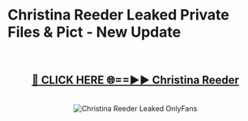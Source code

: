 # Christina Reeder Leaked Private Files & Pict - New Update
<br>
<div align="center">
<h2><a href="https://mediafilles.blogspot.com/?title=Christina_Reeder" rel="nofollow">🔴 CLICK HERE 🌐==►► Christina Reeder</a></h2>
<br>
<a href="https://mediafilles.blogspot.com/?title=Christina_Reeder" rel="nofollow" data-target="animated-image.originalLink"><img src="https://i.ibb.co.com/WyWwxjT/player-gif2.gif" alt="Christina Reeder Leaked OnlyFans" style="max-width: 100%; display: inline-block;" data-target="animated-image.originalImage"></a>
</div>
<br>